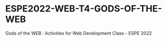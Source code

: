 # ESPE2022-WEB-T4-GODS-OF-THE-WEB
Gods of the WEB : Activities for Web Development Class - ESPE 2022
